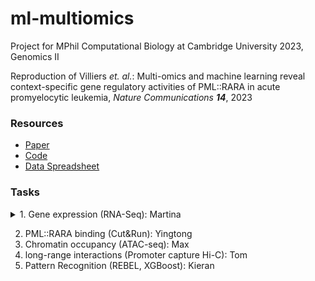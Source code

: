 # ml-multiomics
Project for MPhil Computational Biology at Cambridge University 2023, Genomics II

Reproduction of Villiers *et. al.*: Multi-omics and machine learning reveal context-specific gene
regulatory activities of PML::RARA in acute promyelocytic leukemia, *Nature Communications **14***, 2023

### Resources

- [Paper](https://www.nature.com/articles/s41467-023-36262-0)
- [Code](https://github.com/borimifsud/REBEL)
- [Data Spreadsheet](https://zenodo.org/record/7467566#.ZCLbL-zML0o)

### Tasks

<details>
  <summary>1. Gene expression (RNA-Seq): Martina</summary>
  
COMPARE: Source Data Tab 1 U937-PR9 DEGs 
1b: RNA-seq volcano plot 
1c: GO terms 
1d: Pathway enrichment 
S1b: Bar plot of numbers of fusion transcripts in patients 
S1c: Correlation heatmaps of RNA-seq samples 
S1d-S1e: Scatter plot of induced/uninduced replicates 
S1f: MDS plot of replicates
</details>

2. PML::RARA binding (Cut&Run): Yingtong
3. Chromatin occupancy (ATAC-seq): Max
4. long-range interactions (Promoter capture Hi-C): Tom
5. Pattern Recognition (REBEL, XGBoost): Kieran

